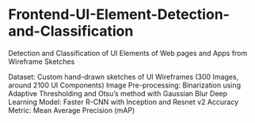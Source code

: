 # Frontend-UI-Element-Detection-and-Classification
Detection and Classification of UI Elements of Web pages and Apps from Wireframe Sketches


Dataset:
Custom hand-drawn sketches of UI Wireframes 
(300 Images, around 2100 UI Components)
Image Pre-processing:
Binarization using Adaptive Thresholding and Otsu’s method with Gaussian Blur
Deep Learning Model:
Faster R-CNN with Inception and Resnet v2
Accuracy Metric:
Mean Average Precision (mAP)


